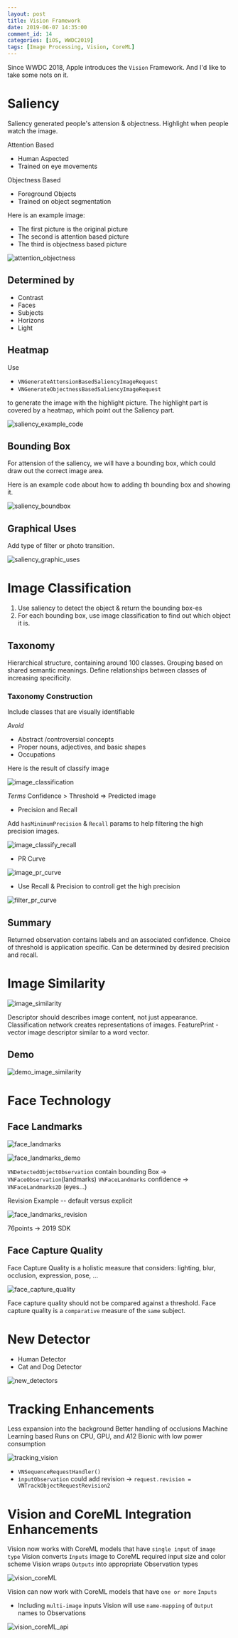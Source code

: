 ```yaml
---
layout: post
title: Vision Framework
date: 2019-06-07 14:35:00
comment_id: 14
categories: [iOS, WWDC2019]
tags: [Image Processing, Vision, CoreML]
---
```


Since WWDC 2018, Apple introduces the `Vision` Framework.
And I'd like to take some nots on it.

# Saliency

Saliency generated people's attension & objectness.
Highlight when people watch the image.

Attention Based

- Human Aspected
- Trained on eye movements

Objectness Based

- Foreground Objects
- Trained on object segmentation

Here is an example image:

- The first picture is the original picture
- The second is attention based picture
- The third is objectness based picture

![attention_objectness](/images/2019-06-07-Vision-Framework/attention_objectness.png)

## Determined by

- Contrast
- Faces
- Subjects
- Horizons
- Light

## Heatmap

Use

- `VNGenerateAttensionBasedSaliencyImageRequest`
- `VNGenerateObjectnessBasedSaliencyImageRequest`

to generate the image with the highlight picture. The highlight part is covered by a heatmap, which point out the Saliency part.

![saliency_example_code](/images/2019-06-07-Vision-Framework/saliency_example_code.png)

## Bounding Box

For attension of the saliency, we will have a bounding box, which could draw out the correct image area.

Here is an example code about how to adding th bounding box and showing it.

![saliency_boundbox](/images/2019-06-07-Vision-Framework/saliency_boundbox.png)

## Graphical Uses

Add type of filter or photo transition.

![saliency_graphic_uses](/images/2019-06-07-Vision-Framework/saliency_graphic_uses.png)

# Image Classification

1. Use saliency to detect the object & return the bounding box-es
2. For each bounding box, use image classification to find out which object it is.

## Taxonomy

Hierarchical structure, containing around 100 classes.
Grouping based on shared semantic meanings.
Define relationships between classes of increasing specificity.

### Taxonomy Construction

Include classes that are visually identifiable

*Avoid*

- Abstract /controversial concepts
- Proper nouns, adjectives, and basic shapes
- Occupations

Here is the result of classify image

![image_classification](/images/2019-06-07-Vision-Framework/image_classification.png)

*Terms*
Confidence > Threshold => Predicted image

- Precision and Recall

Add `hasMinimumPrecision` & `Recall` params to help filtering the high precision images.

![image_classify_recall](/images/2019-06-07-Vision-Framework/image_classify_recall.png)

- PR Curve

![image_pr_curve](/images/2019-06-07-Vision-Framework/image_pr_curve.png)

- Use Recall & Precision to controll get the high precision

![filter_pr_curve](/images/2019-06-07-Vision-Framework/filter_pr_curve.png)

## Summary

Returned observation contains labels and an associated confidence.
Choice of threshold is application specific.
Can be determined by desired precision and recall.

# Image Similarity

![image_similarity](/images/2019-06-07-Vision-Framework/image_similarity.png)

Descriptor should describes image content, not just appearance.
Classification network creates representations of images.
FeaturePrint - vector image descriptor similar to a word vector.

## Demo

![demo_image_similarity](/images/2019-06-07-Vision-Framework/demo_image_similarity.png)

# Face Technology

## Face Landmarks

![face_landmarks](/images/2019-06-07-Vision-Framework/face_landmarks.png)

![face_landmarks_demo](/images/2019-06-07-Vision-Framework/face_landmarks_demo.png)

`VNDetectedObjectObservation` contain bounding Box -> `VNFaceObservation`(landmarks)
`VNFaceLandmarks` confidence -> `VNFaceLandmarks2D` (eyes...)

Revision Example -- default versus explicit

![face_landmarks_revision](/images/2019-06-07-Vision-Framework/face_landmarks_revision.png)

76points -> 2019 SDK

## Face Capture Quality

Face Capture Quality is a holistic measure that considers:
lighting, blur, occlusion, expression, pose, ...

![face_capture_quality](/images/2019-06-07-Vision-Framework/face_capture_quality.png)

Face capture quality should not be compared against a threshold.
Face capture quality is a `comparative` measure of the `same` subject.

# New Detector

- Human Detector
- Cat and Dog Detector

![new_detectors](/images/2019-06-07-Vision-Framework/new_detectors.png)

# Tracking Enhancements

Less expansion into the background
Better handling of occlusions
Machine Learning based
Runs on CPU, GPU, and A12 Bionic with low power consumption

![tracking_vision](/images/2019-06-07-Vision-Framework/tracking_vision.png)

- `VNSequenceRequestHandler()`
- `inputObservation`
could add revision -> `request.revision = VNTrackObjectRequestRevision2`

# Vision and CoreML Integration Enhancements

Vision now works with CoreML models that have `single input` of `image type`
Vision converts `Inputs` image to CoreML required input size and color scheme
Vision wraps `Outputs` into appropriate Observation types

![vision_coreML](/images/2019-06-07-Vision-Framework/vision_coreML.png)

Vision can now work with CoreML models that have `one or more` `Inputs`

- Including `multi-image` inputs
Vision will use `name-mapping` of `Output` names to Observations

![vision_coreML_api](/images/2019-06-07-Vision-Framework/vision_coreML_api.png)
